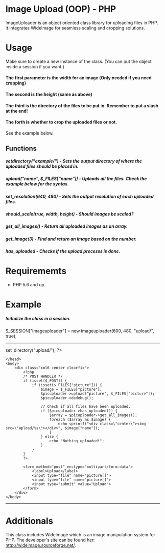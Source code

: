 # Image Upload (OOP) - PHP
ImageUploader is an object oriented class library for uploading files in PHP. It integrates WideImage for seamless scaling and cropping solutions.

# Usage
Make sure to create a new instance of the class. (You can put the object inside a session if you want.)
#### The first parameter is the width for an image (Only needed if you need cropping)
#### The second is the height (same as above)
#### The third is the directory of the files to be put in. Remember to put a slash at the end!
#### The forth is whether to crop the uploaded files or not.
See the example below.

## Functions
##### setdirectory("example/") - Sets the output directory of where the uploaded files should be placed in.
##### upload("name", $_FILES["name"]) - Uploads all the files. Check the example below for the syntax.
##### set_resolution(640, 480) - Sets the output resolution of each uploaded files.
##### should_scale(true, width, height) - Should images be scaled?
##### get_all_images() - Return all uploaded images as an array.
##### get_image(3) - Find and return an image based on the number.
##### has_uploaded - Checks if the upload processs is done.

# Requirememts
* PHP 5.6 and up.


# Example
##### Initialize the class in a session.
$_SESSION["imageuploader"] = new imageuploader(600, 480, "upload/", true);


***

<?php
session_start();
require_once "classes/imageuploader/imageuploader.php";
$_SESSION["imageuploader"] = new imageuploader();
$picuploader = $_SESSION["imageuploader"];
$picuploader->set_directory("upload/");
?>
<!doctype html>
<html>
    <head>
        <title>Upload test</title>
        <link rel="stylesheet" href="css/style.css">

    </head>
    <body>
        <div class="col6 center clearfix">
            <?php
            /* POST HANDLER */
            if (isset($_POST)) {
                if (isset($_FILES["picture"])) {
                    $image = $_FILES["picture"];
                    $picuploader->upload("picture", $_FILES["picture"]);
                    $picuploader->dodebug();

                    // Check if all files have been uploaded.
                    if ($picuploader->has_uploaded()) {
                        $array = $picuploader->get_all_images();
                        foreach ($array as $image) {
                            echo sprintf("<div class=\"center\"><img src=\"upload/%s\"></div>", $image["name"]);
                        }
                    } else {
                        echo "Nothing uploaded!";
                    }
                }
            }
            ?>

            <form method="post" enctype="multipart/form-data">
                <label>Upload</label>
                <input type="file" name="picture[]">
                <input type="file" name="picture[]">
                <input type="submit" value="Upload">
            </form>
        </div>
    </body>
</html>


***


# Additionals
This class includes WideImage which is an image manipulation system for PHP. The developer's site can be found her: http://wideimage.sourceforge.net/.
